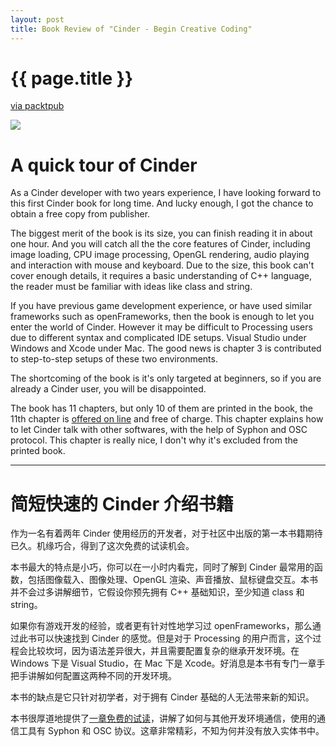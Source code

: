 ```yaml
---
layout: post
title: Book Review of "Cinder - Begin Creative Coding"
---
```


{{ page.title }}
================

[via packtpub][booklink]


![](http://ec4.images-amazon.com/images/I/51H8aM1wZTL._SL500_.jpg)

# A quick tour of Cinder #

As a Cinder developer with two years experience, I have looking forward to this first Cinder book for long time. And lucky enough, I got the chance to obtain a free copy from publisher.

The biggest merit of the book is its size, you can finish reading it in about one hour. And you will catch all the the core
features of Cinder, including image loading, CPU image processing, OpenGL rendering, audio playing and interaction with mouse and keyboard. Due to the size, this book can't cover enough details, it requires a basic understanding of C++ language, the reader must be familiar with ideas like class and string.

If you have previous game development experience, or have used similar frameworks such as openFrameworks, then the book is enough to let you enter the world of Cinder. However it may be difficult to Processing users due to different syntax and complicated IDE setups. Visual Studio under Windows and Xcode under Mac. The good news is chapter 3 is contributed to step-to-step setups of these two environments.

The shortcoming of the book is it's only targeted at beginners, so if you are already a Cinder user, you will be disappointed.

The book has 11 chapters, but only 10 of them are printed in the book, the 11th chapter is [offered on line][ch11pdf] and free of charge. This chapter explains how to let Cinder talk with other softwares, with the help of Syphon and OSC protocol. This chapter is really nice, I don't why it's excluded from the printed book.

------------
# 简短快速的 Cinder 介绍书籍 #

作为一名有着两年 Cinder 使用经历的开发者，对于社区中出版的第一本书籍期待已久。机缘巧合，得到了这次免费的试读机会。

本书最大的特点是小巧，你可以在一小时内看完，同时了解到 Cinder 最常用的函数，包括图像载入、图像处理、OpenGL 渲染、声音播放、鼠标键盘交互。本书并不会过多讲解细节，它假设你预先拥有 C++ 基础知识，至少知道 class 和 string。

如果你有游戏开发的经验，或者更有针对性地学习过 openFrameworks，那么通过此书可以快速找到 Cinder 的感觉。但是对于 Processing 的用户而言，这个过程会比较坎坷，因为语法差异很大，并且需要配置复杂的继承开发环境。在 Windows 下是 Visual Studio，在 Mac 下是 Xcode。好消息是本书有专门一章手把手讲解如何配置这两种不同的开发环境。

本书的缺点是它只针对初学者，对于拥有 Cinder 基础的人无法带来新的知识。

本书很厚道地提供了[一章免费的试读][ch11pdf]，讲解了如何与其他开发环境通信，使用的通信工具有 Syphon 和 OSC 协议。这章非常精彩，不知为何并没有放入实体书中。

[booklink]: http://www.packtpub.com/begin-creative-coding-with-cinder/book
[ch11pdf]:	http://www.packtpub.com/sites/default/files/downloads/Escaping_Singleness.pdf